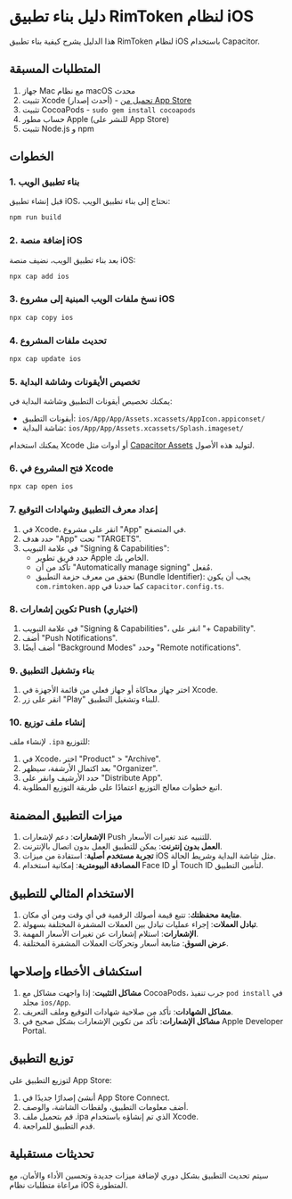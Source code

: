 # دليل بناء تطبيق RimToken لنظام iOS

هذا الدليل يشرح كيفية بناء تطبيق RimToken لنظام iOS باستخدام Capacitor.

## المتطلبات المسبقة

1. جهاز Mac مع نظام macOS محدث
2. تثبيت Xcode (أحدث إصدار) - [تحميل من App Store](https://apps.apple.com/us/app/xcode/id497799835)
3. تثبيت CocoaPods - `sudo gem install cocoapods`
4. حساب مطور Apple (للنشر على App Store)
5. تثبيت Node.js و npm

## الخطوات

### 1. بناء تطبيق الويب

قبل إنشاء تطبيق iOS، نحتاج إلى بناء تطبيق الويب:

```bash
npm run build
```

### 2. إضافة منصة iOS

بعد بناء تطبيق الويب، نضيف منصة iOS:

```bash
npx cap add ios
```

### 3. نسخ ملفات الويب المبنية إلى مشروع iOS

```bash
npx cap copy ios
```

### 4. تحديث ملفات المشروع

```bash
npx cap update ios
```

### 5. تخصيص الأيقونات وشاشة البداية

يمكنك تخصيص أيقونات التطبيق وشاشة البداية في:
- أيقونات التطبيق: `ios/App/App/Assets.xcassets/AppIcon.appiconset/`
- شاشة البداية: `ios/App/App/Assets.xcassets/Splash.imageset/`

يمكنك استخدام Xcode أو أدوات مثل [Capacitor Assets](https://github.com/ionic-team/capacitor-assets) لتوليد هذه الأصول.

### 6. فتح المشروع في Xcode

```bash
npx cap open ios
```

### 7. إعداد معرف التطبيق وشهادات التوقيع

1. في Xcode، انقر على مشروع "App" في المتصفح.
2. حدد هدف "App" تحت "TARGETS".
3. في علامة التبويب "Signing & Capabilities":
   - حدد فريق تطوير Apple الخاص بك.
   - تأكد من أن "Automatically manage signing" مُفعل.
   - تحقق من معرف حزمة التطبيق (Bundle Identifier): يجب أن يكون `com.rimtoken.app` كما حددنا في `capacitor.config.ts`.

### 8. تكوين إشعارات Push (اختياري)

1. في علامة التبويب "Signing & Capabilities"، انقر على "+ Capability".
2. أضف "Push Notifications".
3. أضف أيضًا "Background Modes" وحدد "Remote notifications".

### 9. بناء وتشغيل التطبيق

1. اختر جهاز محاكاة أو جهاز فعلي من قائمة الأجهزة في Xcode.
2. انقر على زر "Play" للبناء وتشغيل التطبيق.

### 10. إنشاء ملف توزيع

لإنشاء ملف `.ipa` للتوزيع:
1. في Xcode، اختر "Product" > "Archive".
2. بعد اكتمال الأرشفة، سيظهر "Organizer".
3. حدد الأرشيف وانقر على "Distribute App".
4. اتبع خطوات معالج التوزيع اعتمادًا على طريقة التوزيع المطلوبة.

## ميزات التطبيق المضمنة

1. **الإشعارات**: دعم لإشعارات Push للتنبيه عند تغيرات الأسعار.
2. **العمل بدون إنترنت**: يمكن للتطبيق العمل بدون اتصال بالإنترنت.
3. **تجربة مستخدم أصلية**: استفادة من ميزات iOS مثل شاشة البداية وشريط الحالة.
4. **المصادقة البيومترية**: إمكانية استخدام Face ID أو Touch ID لتأمين التطبيق.

## الاستخدام المثالي للتطبيق

1. **متابعة محفظتك**: تتبع قيمة أصولك الرقمية في أي وقت ومن أي مكان.
2. **تبادل العملات**: إجراء عمليات تبادل بين العملات المشفرة المختلفة بسهولة.
3. **الإشعارات**: استلام إشعارات عن تغيرات الأسعار المهمة.
4. **عرض السوق**: متابعة أسعار وتحركات العملات المشفرة المختلفة.

## استكشاف الأخطاء وإصلاحها

1. **مشاكل التثبيت**: إذا واجهت مشاكل مع CocoaPods، جرب تنفيذ `pod install` في مجلد `ios/App`.
2. **مشاكل الشهادات**: تأكد من صلاحية شهادات التوقيع وملف التعريف.
3. **مشاكل الإشعارات**: تأكد من تكوين الإشعارات بشكل صحيح في Apple Developer Portal.

## توزيع التطبيق

لتوزيع التطبيق على App Store:
1. أنشئ إصدارًا جديدًا في App Store Connect.
2. أضف معلومات التطبيق، ولقطات الشاشة، والوصف.
3. قم بتحميل ملف .ipa الذي تم إنشاؤه باستخدام Xcode.
4. قدم التطبيق للمراجعة.

## تحديثات مستقبلية

سيتم تحديث التطبيق بشكل دوري لإضافة ميزات جديدة وتحسين الأداء والأمان، مع مراعاة متطلبات نظام iOS المتطورة.